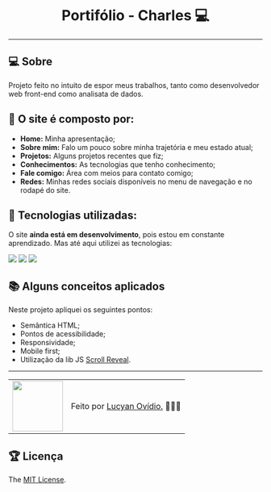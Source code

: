 <h1 align="center">Portifólio - Charles 💻</h1>

<!--![Imagem do projeto finalizado](assets/images/projects/portifolio.png)

<h4 align="center"><a href="https://lucyanovidio.vercel.app">Confira o projeto aqui</a></h4>-->

---

## 💻 Sobre

Projeto feito no intuito de espor meus trabalhos, tanto como desenvolvedor web front-end como analisata de dados.

## 🤯 O site é composto por:

- **Home:** Minha apresentação;
- **Sobre mim:** Falo um pouco sobre minha trajetória e meu estado atual;
- **Projetos:** Alguns projetos recentes que fiz;
- **Conhecimentos:** As tecnologias que tenho conhecimento;
- **Fale comigo:** Área com meios para contato comigo;
- **Redes:** Minhas redes sociais disponíveis no menu de navegação e no rodapé do site.

## 🧠 Tecnologias utilizadas:

O site **ainda está em desenvolvimento**, pois estou em constante aprendizado. Mas até aqui utilizei as tecnologias:

<div>
    <img src="https://img.shields.io/badge/HTML5-E34F26?style=for-the-badge&logo=html5&logoColor=white" />
    <img src="https://img.shields.io/badge/CSS3-1572B6?style=for-the-badge&logo=css3&logoColor=white" />
    <img src="https://img.shields.io/badge/JavaScript-F7DF1E?style=for-the-badge&logo=javascript&logoColor=black" />
</div>

## 📚 Alguns conceitos aplicados

Neste projeto apliquei os seguintes pontos:
+ Semântica HTML;
+ Pontos de acessibilidade;
+ Responsividade;
+ Mobile first;
+ Utilização da lib JS <a href="https://scrollrevealjs.org">Scroll Reveal</a>.

---

<table>
  <tr>
    <td>
      <img src="https://github.com/lucyanovidio.png" width="100px" />
    </td>
    <td>
      Feito por <a href="https://github.com/lucyanovidio">Lucyan Ovídio.</a> 🙋🏿‍♂️
    </td>
  </tr>
</table>

## 🏆 Licença

The [MIT License](./LICENSE).
